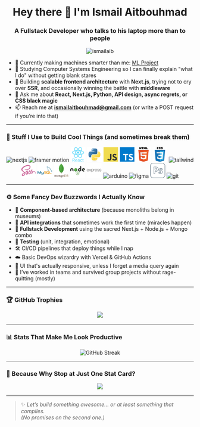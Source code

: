 <h1 align="center">Hey there 👋 I'm Ismail Aitbouhmad</h1>
<h3 align="center">A Fullstack Developer who talks to his laptop more than to people</h3>

<p align="center">
  <img src="https://komarev.com/ghpvc/?username=ismailaib&label=People%20who%20stared%20at%20my%20profile&color=0e75b6&style=flat" alt="ismailaib" />
</p>

- 🔭 Currently making machines smarter than me: [ML Project](https://github.com/ismailaib/EduBotIQ)  
- 🌱 Studying Computer Systems Engineering so I can finally explain "what I do" without getting blank stares  
- 🧠 Building **scalable frontend architecture** with **Next.js**, trying not to cry over **SSR**, and occasionally winning the battle with **middleware**  
- 💬 Ask me about **React, Next.js, Python, API design, async regrets, or CSS black magic**  
- 📫 Reach me at **ismailaitbouhmad@gmail.com** (or write a POST request if you’re into that)

---

### 🧰 Stuff I Use to Build Cool Things (and sometimes break them)

<p align="center">
  <img src="https://cdn.worldvectorlogo.com/logos/nextjs-2.svg" alt="nextjs" width="40" height="40"/>
  <img src="https://www.vectorlogo.zone/logos/framer/framer-icon.svg" alt="framer motion" width="40" height="40"/>
  <img src="https://raw.githubusercontent.com/devicons/devicon/master/icons/react/react-original-wordmark.svg" alt="react" width="40" height="40"/>
  <img src="https://raw.githubusercontent.com/devicons/devicon/master/icons/python/python-original.svg" alt="python" width="40" height="40"/>
  <img src="https://raw.githubusercontent.com/devicons/devicon/master/icons/javascript/javascript-original.svg" alt="javascript" width="40" height="40"/>
  <img src="https://raw.githubusercontent.com/devicons/devicon/master/icons/typescript/typescript-original.svg" alt="typescript" width="40" height="40"/>
  <img src="https://raw.githubusercontent.com/devicons/devicon/master/icons/html5/html5-original-wordmark.svg" alt="html5" width="40" height="40"/>
  <img src="https://raw.githubusercontent.com/devicons/devicon/master/icons/css3/css3-original-wordmark.svg" alt="css3" width="40" height="40"/>
  <img src="https://www.vectorlogo.zone/logos/tailwindcss/tailwindcss-icon.svg" alt="tailwind" width="40" height="40"/>
  <img src="https://raw.githubusercontent.com/devicons/devicon/master/icons/sass/sass-original.svg" alt="sass" width="40" height="40"/>
  <img src="https://raw.githubusercontent.com/devicons/devicon/master/icons/mysql/mysql-original-wordmark.svg" alt="mysql" width="40" height="40"/>
  <img src="https://raw.githubusercontent.com/devicons/devicon/master/icons/mongodb/mongodb-original-wordmark.svg" alt="mongodb" width="40" height="40"/>
  <img src="https://raw.githubusercontent.com/devicons/devicon/master/icons/nodejs/nodejs-original-wordmark.svg" alt="nodejs" width="40" height="40"/>
  <img src="https://raw.githubusercontent.com/devicons/devicon/master/icons/express/express-original-wordmark.svg" alt="express" width="40" height="40"/>
  <img src="https://cdn.worldvectorlogo.com/logos/arduino-1.svg" alt="arduino" width="40" height="40"/>
  <img src="https://www.vectorlogo.zone/logos/figma/figma-icon.svg" alt="figma" width="40" height="40"/>
  <img src="https://raw.githubusercontent.com/devicons/devicon/master/icons/photoshop/photoshop-line.svg" alt="photoshop" width="40" height="40"/>
  <img src="https://www.vectorlogo.zone/logos/git-scm/git-scm-icon.svg" alt="git" width="40" height="40"/>
</p>

---

### ⚙️ Some Fancy Dev Buzzwords I Actually Know

- 🧩 **Component-based architecture** (because monoliths belong in museums)  
- 🔄 **API integrations** that sometimes work the first time (miracles happen)  
- 🎯 **Fullstack Development** using the sacred Next.js + Node.js + Mongo combo  
- 🧪 **Testing** (unit, integration, emotional)  
- 🛠️ CI/CD pipelines that deploy things while I nap  
- ☁️ Basic DevOps wizardry with Vercel & GitHub Actions  
- 🎨 UI that's actually responsive, unless I forget a media query again  
- 🤝 I’ve worked in teams and survived group projects without rage-quitting (mostly)

---

### 🏆 GitHub Trophies

<p align="center">
  <img src="https://github-profile-trophy.vercel.app/?username=ismailaib&theme=tokyonight&no-frame=true&no-bg=false&margin-w=15&row=2&column=6" />
</p>

---

### 📊 Stats That Make Me Look Productive

<p align="center">
  <img src="https://github-readme-streak-stats.herokuapp.com/?user=ismailaib&theme=radical" alt="GitHub Streak" />
</p>

---

### 👀 Because Why Stop at Just One Stat Card?

<p align="center">
  <img src="https://github-profile-summary-cards.vercel.app/api/cards/profile-details?username=ismailaib&theme=github_dark" />
</p>

---

> ✨ *Let’s build something awesome... or at least something that compiles.*  
> *(No promises on the second one.)*
